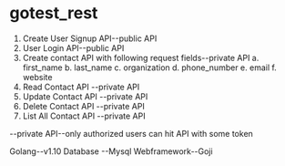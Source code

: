 # gotest_rest


1. Create User Signup API--public API
2. User Login API--public API 
3. Create contact API with following request fields--private API
a. first_name 
b. last_name
c. organization
d. phone_number
e. email
f. website
4. Read Contact API --private API
5. Update Contact API --private API
6. Delete Contact API --private API
7. List All Contact API --private API

--private API--only authorized users can hit API with some token

Golang--v1.10
Database --Mysql
Webframework--Goji
